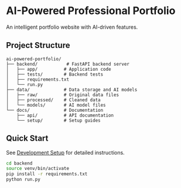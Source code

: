 # AI-Powered Professional Portfolio

An intelligent portfolio website with AI-driven features.

## Project Structure

```
ai-powered-portfolio/
├── backend/           # FastAPI backend server
│   ├── app/          # Application code
│   ├── tests/        # Backend tests
│   ├── requirements.txt
│   └── run.py
├── data/             # Data storage and AI models
│   ├── raw/          # Original data files
│   ├── processed/    # Cleaned data
│   └── models/       # AI model files
└── docs/             # Documentation
    ├── api/          # API documentation
    └── setup/        # Setup guides
```

## Quick Start

See [Development Setup](docs/setup/development.md) for detailed instructions.

```bash
cd backend
source venv/bin/activate
pip install -r requirements.txt
python run.py
```